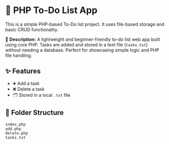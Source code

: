 # 📝 PHP To-Do List App

This is a simple PHP-based To-Do list project. It uses file-based storage and basic CRUD functionality.

📌 **Description:**
A lightweight and beginner-friendly to-do list web app built using core PHP. Tasks are added and stored in a text file (`tasks.txt`) without needing a database. Perfect for showcasing simple logic and PHP file handling.

## ✨ Features
- ➕ Add a task
- ❌ Delete a task
- 🗂️ Stored in a local `.txt` file

## 📁 Folder Structure
```
index.php
add.php
delete.php
tasks.txt
```

